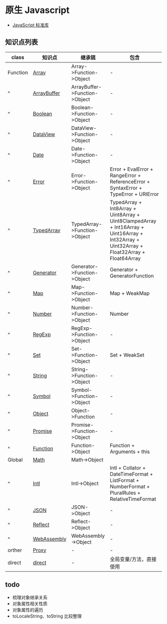 # 原生 Javascript

- [JavaScript 标准库](https://developer.mozilla.org/zh-CN/docs/Web/JavaScript/Reference/Global_Objects)

## 知识点列表

| class    | 知识点                          | 继承链                        | 包含                                                                                                                                        |
| -------- | ------------------------------- | ----------------------------- | ------------------------------------------------------------------------------------------------------------------------------------------- |
| Function | [Array](./Array.md)             | Array->Function->Object       | -                                                                                                                                           |
| ^        | [ArrayBuffer](./ArrayBuffer.md) | ArrayBuffer->Function->Object | -                                                                                                                                           |
| ^        | [Boolean](./Boolean.md)         | Boolean->Function->Object     | -                                                                                                                                           |
| ^        | [DataView](./DataView.md)       | DataView->Function->Object    | -                                                                                                                                           |
| ^        | [Date](./Date.md)               | Date->Function->Object        | -                                                                                                                                           |
| ^        | [Error](./Error.md)             | Error->Function->Object       | Error + EvalError + RangeError + ReferenceError + SyntaxError + TypeError + URIError                                                        |
| ^        | [TypedArray](./TypedArray.md)   | TypedArray->Function->Object  | TypedArray + Int8Array + Uint8Array + Uint8ClampedArray + Int16Array + Uint16Array + Int32Array + Uint32Array + Float32Array + Float64Array |
| ^        | [Generator](./Generator.md)     | Generator->Function->Object   | Generator + GeneratorFunction                                                                                                               |
| ^        | [Map](./Map.md)                 | Map->Function->Object         | Map + WeakMap                                                                                                                               |
| ^        | [Number](./Number.md)           | Number->Function->Object      | Number                                                                                                                                      |
| ^        | [RegExp](./RegExp.md)           | RegExp->Function->Object      | -                                                                                                                                           |
| ^        | [Set](./Set.md)                 | Set->Function->Object         | Set + WeakSet                                                                                                                               |
| ^        | [String](./String.md)           | String->Function->Object      | -                                                                                                                                           |
| ^        | [Symbol](./Symbol.md)           | Symbol->Function->Object      | -                                                                                                                                           |
| ^        | [Object](./Object.md)           | Object->Function              | -                                                                                                                                           |
| ^        | [Promise](./Promise.md)         | Promise->Function->Object     | -                                                                                                                                           |
| ^        | [Function](./Function.md)       | Function->Object              | Function + Arguments + this                                                                                                                 |
| Global   | [Math](./Math.md)               | Math->Object                  |                                                                                                                                             |
| ^        | [Intl](./Intl.md)               | Intl->Object                  | Intl + Collator + DateTimeFormat + ListFormat + NumberFormat + PluralRules + RelativeTimeFormat                                             |
| ^        | [JSON](./JSON.md)               | JSON->Object                  | -                                                                                                                                           |
| ^        | [Reflect](./Reflect.md)         | Reflect->Object               | -                                                                                                                                           |
| ^        | [WebAssembly](./WebAssembly.md) | WebAssembly->Object           | -                                                                                                                                           |
| orther   | [Proxy](./Proxy.md)             | -                             | -                                                                                                                                           |
| direct   | [direct](./direct.md)           | -                             | 全局变量/方法，直接使用                                                                                                                     |

## todo

- 梳理对象继承关系
- 对象属性相关性质
- 对象属性的遍历
- toLocaleString、toString 比较整理
